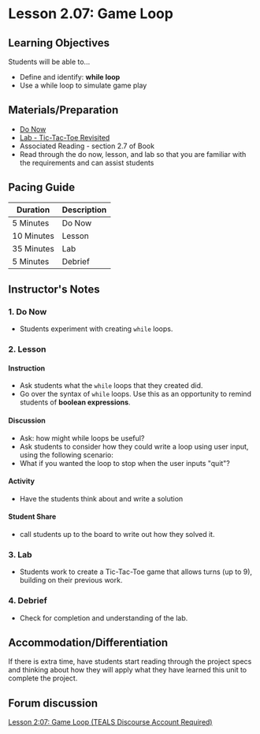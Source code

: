 # Lesson 2.07: Game Loop

## Learning Objectives
Students will be able to... 
* Define and identify: **while loop**
* Use a while loop to simulate game play

## Materials/Preparation
* [Do Now]
* [Lab - Tic-Tac-Toe Revisited]
* Associated Reading - section 2.7 of Book
* Read through the do now, lesson, and lab so that you are familiar with the requirements and can assist students

## Pacing Guide
| **Duration**   | **Description** |
| ---------- | ----------- |
| 5 Minutes  | Do Now      |
| 10 Minutes | Lesson      |
| 35 Minutes | Lab         |
| 5 Minutes | Debrief  |

## Instructor's Notes

### 1. Do Now
* Students experiment with creating `while` loops.

### 2. Lesson

#### Instruction
* Ask students what the `while` loops that they created did. 
* Go over the syntax of `while` loops. Use this as an opportunity to remind students of **boolean expressions**.

#### Discussion
* Ask: how might while loops be useful?
* Ask students to consider how they could write a loop using user input, using the following scenario:
* What if you wanted the loop to stop when the user inputs "quit"? 

#### Activity
* Have the students think about and write a solution

#### Student Share
* call students up to the board to write out how they solved it.

### 3. Lab
* Students work to create a Tic-Tac-Toe game that allows turns (up to 9), building on their previous work.

### 4. Debrief
* Check for completion and understanding of the lab. 

## Accommodation/Differentiation
If there is extra time, have students start reading through the project specs and thinking about how they will apply what they have learned this unit to complete the project.

## Forum discussion
[Lesson 2:07: Game Loop (TEALS Discourse Account Required)](https://forums.tealsk12.org/c/2nd-semester-unit-2/lesson-2-07-game-loop)
  
[Do Now]:do_now.md
[Lab - Tic-Tac-Toe Revisited]:lab.md
